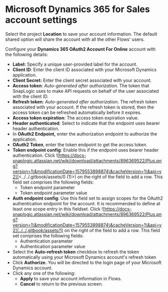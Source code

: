 # Microsoft Dynamics 365 for Sales account settings

Select the project **Location** to save your account information. The default shared option will share the account with all the other Flows' users.&#x20;

Configure your **Dynamics 365 OAuth2 Account For Online** account with the following details:

* **Label:** Specify a unique user-provided label for the account.
* **Client ID**: Enter the client ID associated with your Microsoft Dynamics application.
* **Client Secret:** Enter the client secret associated with your account.
* **Access token**: _Auto-generated after authorization._ The token that SnapLogic uses to make API requests on behalf of the user associated with the client ID.
* **Refresh token**: _Auto-generated after authorization_. The refresh token associated with your account. If the refresh token is stored, then the access token can be refreshed automatically before it expires.
* **Access token expiration**: The access token expiration value.
* **Header authenticated**: Select to indicate that the endpoint uses bearer header authentication.
* In **OAuth2 Endpoint,** enter the authorization endpoint to authorize the application.
* **OAuth2 Token**, enter the token endpoint to get the access token.
* **Token endpoint config**: Enable this if the endpoint uses bearer header authentication. Click ![https://docs-snaplogic.atlassian.net/wiki/download/attachments/896369522/Plus.png?version=1\&modificationDate=1579553898874\&cacheVersion=1\&api=v2](<../../.gitbook/assets/0 (1)>) on the right of the field to add a row. This field set comprises the following fields:
  * Token endpoint parameter
  * Token endpoint parameter value
* **Auth endpoint config**: Use this field set to assign scopes for the OAuth2 authentication endpoint for the account. It is recommended to define at least one scope entry in this fieldset. Click ![https://docs-snaplogic.atlassian.net/wiki/download/attachments/896369522/Plus.png?version=1\&modificationDate=1579553898874\&cacheVersion=1\&api=v2](../../.gitbook/assets/1) on the right of the field to add a row. This field set comprises the following fields:
  * Authentication parameter
  * Authentication parameter value
* Select the **Auto-refresh token** checkbox to refresh the token automatically using your Microsoft Dynamics account's refresh token
* Click **Authorize.** You will be directed to the login page of your Microsoft Dynamics account.
* Click any one of the following:
  * **Apply** to save your account information in Flows.
  * **Cancel** to return to the previous screen.
